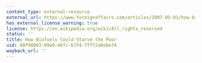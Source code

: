 ```yaml
---
content_type: external-resource
external_url: https://www.foreignaffairs.com/articles/2007-05-01/how-biofuels-could-starve-poor
has_external_license_warning: true
license: https://en.wikipedia.org/wiki/All_rights_reserved
status: ''
title: How Biofuels Could Starve the Poor
uid: 00f98803-09a9-46fc-b7f4-7fff2a8ebe74
wayback_url: ''
---
```

